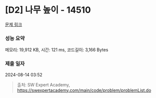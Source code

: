 # [D2] 나무 높이 - 14510 

[문제 링크](https://swexpertacademy.com/main/code/problem/problemDetail.do?contestProbId=AYFofW8qpXYDFAR4) 

### 성능 요약

메모리: 19,912 KB, 시간: 121 ms, 코드길이: 3,166 Bytes

### 제출 일자

2024-08-14 03:52



> 출처: SW Expert Academy, https://swexpertacademy.com/main/code/problem/problemList.do